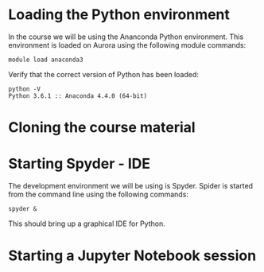 # Loading the Python environment

In the course we will be using the Ananconda Python environment. This environment is loaded on Aurora using the following module commands:

    module load anaconda3

Verify that the correct version of Python has been loaded:

    python -V
    Python 3.6.1 :: Anaconda 4.4.0 (64-bit)

# Cloning the course material

# Starting Spyder - IDE

The development environment we will be using is Spyder. Spider is started from the command line using the following commands:

    spyder &

This should bring up a graphical IDE for Python.

# Starting a Jupyter Notebook session

    